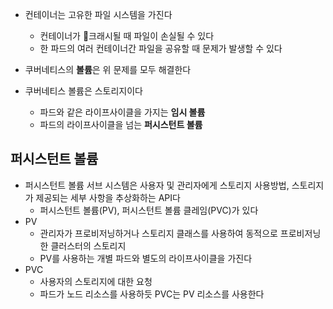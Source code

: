 - 컨테이너는 고유한 파일 시스템을 가진다
	- 컨테이너가 크래시될 때 파일이 손실될 수 있다
	- 한 파드의 여러 컨테이너간 파일을 공유할 때 문제가 발생할 수 있다
- 쿠버네티스의 **볼륨**은 위 문제를 모두 해결한다

- 쿠버네티스 볼륨은 스토리지이다
	- 파드와 같은 라이프사이클을 가지는 **임시 볼륨**
	- 파드의 라이프사이클을 넘는 **퍼시스턴트 볼륨**

## 퍼시스턴트 볼륨
- 퍼시스턴트 볼륨 서브 시스템은 사용자 및 관리자에게 스토리지 사용방법, 스토리지가 제공되는 세부 사항을 추상화하는 API다
	- 퍼시스턴트 볼륨(PV), 퍼시스턴트 볼륨 클레임(PVC)가 있다
- PV
	- 관리자가 프로비저닝하거나 스토리지 클래스를 사용하여 동적으로 프로비저닝한 클러스터의 스토리지
	- PV를 사용하는 개별 파드와 별도의 라이프사이클을 가진다
- PVC
	- 사용자의 스토리지에 대한 요청
	- 파드가 노드 리소스를 사용하듯 PVC는 PV 리소스를 사용한다